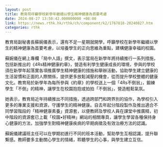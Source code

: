 ```yaml
---
layout: post
title: 教育局呼籲學校新學年繼續以學生精神健康為首要考慮
date: 2024-08-27 13:50:42.000000000 +08:00
link: https://news.rthk.hk/rthk/ch/component/k2/1767818-20240827.htm
categories: rthk
---
```


教育局副秘書長蘇婉儀表示，還有不足一星期就開學，呼籲學校在新學年繼續以學生的精神健康為首要考慮，以培養學生的正向思維為重點，建構健康幸福的校園。

蘇婉儀在網上專欄「局中人語」撰文，表示當局在新學年將持續推行一系列措施，包括新推出的《4Rs精神健康約章》，營造有利學生健康成長的環境，參與的學校須在新學年起落實各項推廣學生精神健康的措施和舉辦活動，協助學生建立健康的生活習慣和正面的人際關係，提供更多放鬆減壓的機會，從而提升學校整體的健康文化。教育局於新學年為每所參與《約章》的學校送上一個「4Rs不倒翁」，鍛練學生「不倒」的精神，讓學生在校園抱抱或拍拍「不倒翁」，營造輕鬆氣氛。

她表示，教育局近年持續推出不同措施，透過跨部門和跨界別的協作，為學校引入更多的專業支援和資源，守護學生的精神健康。自去年起分階段製作及推出適合不同學習階段的「精神健康素養」資源套，以便教師及學校人員在課堂中推廣精，初中階段的資源套已上載「校園•好精神」網站的相關專頁，讓學生學習各種保持身心健康的方法，加強學生對精神健康疾病的早期病徵及有效治療方法的認識。

蘇婉儀建議班主任可以在學期初進行不同的班本活動，幫助學生互相認識，提升聯繫感。教師要多主動關心學生的情緒，聆聽學生的心事，與學生建立互信。
